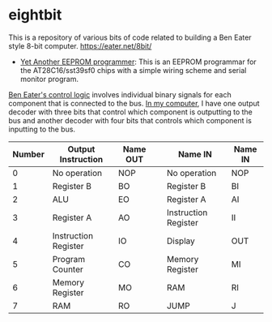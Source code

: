 # eightbit

This is a repository of various bits of code related to building a Ben Eater style 8-bit computer.
https://eater.net/8bit/

- [Yet Another EEPROM programmer](https://github.com/franklinr/eightbit/tree/365b3baa6161d407396759152b12193fe1314522/Yet_Another_EEPROM_programmer):  This is an EEPROM programmar for the AT28C16/sst39sf0 chips with a simple wiring scheme and serial monitor program.



[Ben Eater's control logic](https://www.youtube.com/watch?v=FCscQGBIL-Y) involves individual binary signals for each component that is connected to the bus.  [In my computer](https://www.youtube.com/watch?v=CHGl77YNiHg), I have one output decoder with three bits that control which component is outputting to the bus and another decoder with four bits that controls which component is inputting to the bus.

| Number | Output Instruction   | Name OUT |   | Name IN              | Name IN |
|--------|----------------------|----------|---|----------------------|---------|
| 0      | No operation         | NOP      |   | No operation         | NOP     |
| 1      | Register B           | BO       |   | Register B           | BI      |
| 2      | ALU                  | EO       |   | Register A           | AI      |
| 3      | Register A           | AO       |   | Instruction Register | II      |
| 4      | Instruction Register | IO       |   | Display              | OUT     |
| 5      | Program Counter      | CO       |   | Memory Register      | MI      |
| 6      | Memory Register      | MO       |   | RAM                  | RI      |
| 7      | RAM                  | RO       |   | JUMP                 | J       |
